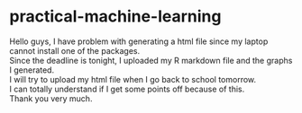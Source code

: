 # practical-machine-learning

Hello guys, I have problem with generating a html file since my laptop cannot install one of the packages.  
Since the deadline is tonight, I uploaded my R markdown file and the graphs I generated.   
I will try to upload my html file when I go back to school tomorrow.  
I can totally understand if I get some points off because of this.  
Thank you very much.  
